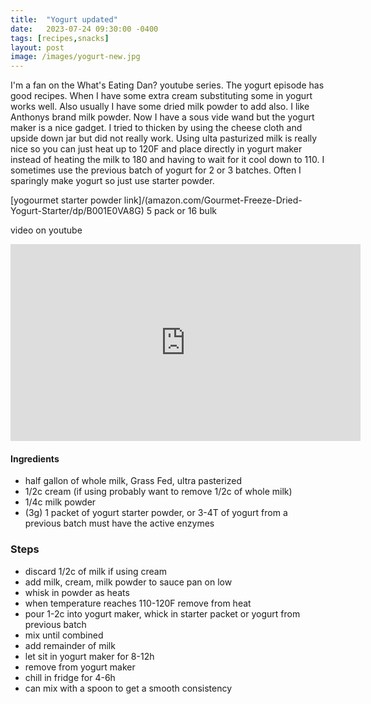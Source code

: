 ```yaml
---
title:  "Yogurt updated"
date:   2023-07-24 09:30:00 -0400
tags: [recipes,snacks]
layout: post
image: /images/yogurt-new.jpg
---
```


I'm a fan on the What's Eating Dan? youtube series.  The yogurt episode has good recipes.  When I have some extra cream substituting some in yogurt works well.  Also usually I have some dried milk powder to add also.  I like Anthonys brand milk powder.  Now I have a sous vide wand but the yogurt maker is a nice gadget.  I tried to thicken by using the cheese cloth and upside down jar but did not really work.  Using ulta pasturized milk is really nice so you can just heat up to 120F and place directly in yogurt maker instead of heating the milk to 180 and having to wait for it cool down to 110.  I sometimes use the previous batch of 
yogurt for 2 or 3 batches.  Often I sparingly make yogurt so just use starter powder.

[yogourmet starter powder link]/(amazon.com/Gourmet-Freeze-Dried-Yogurt-Starter/dp/B001E0VA8G) 5 pack or 16 bulk


video on youtube
<iframe width="560" height="315" src="https://www.youtube.com/embed/fqvouttKjZ0" title="YouTube video player" frameborder="0" allow="accelerometer; autoplay; clipboard-write; encrypted-media; gyroscope; picture-in-picture; web-share" allowfullscreen></iframe>

#### Ingredients
- half gallon of whole milk,  Grass Fed, ultra pasterized
- 1/2c cream (if using probably want to remove 1/2c of whole milk)
- 1/4c milk powder
- (3g) 1 packet of yogurt starter powder, or 3-4T of yogurt from a previous batch must have the active enzymes

### Steps
- discard 1/2c of milk if using cream
- add milk, cream, milk powder to sauce pan on low
- whisk in powder as heats
- when temperature reaches 110-120F remove from heat
- pour 1-2c into yogurt maker, whick in starter packet or yogurt from previous batch
- mix until combined
- add remainder of milk
- let sit in yogurt maker for 8-12h
- remove from yogurt maker
- chill in fridge for 4-6h
- can mix with a spoon to get a smooth consistency